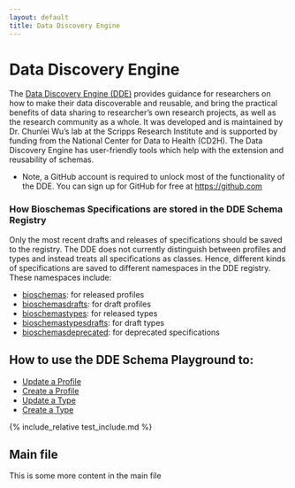 ```yaml
---
layout: default
title: Data Discovery Engine
---
```


# Data Discovery Engine
The [Data Discovery Engine (DDE)](https://discovery.biothings.io/) provides guidance for researchers on how to make their data discoverable and reusable, and bring the practical benefits of data sharing to researcher’s own research projects, as well as the research community as a whole. It was developed and is maintained by Dr. Chunlei Wu’s lab at the Scripps Research Institute and is supported by funding from the National Center for Data to Health (CD2H). The Data Discovery Engine has user-friendly tools which help with the extension and reusability of schemas.

 - Note, a GitHub account is required to unlock most of the functionality of the DDE. You can sign up for GitHub for free at https://github.com

### How Bioschemas Specifications are stored in the DDE Schema Registry
Only the most recent drafts and releases of specifications should be saved to the registry. The DDE does not currently distinguish between profiles and types and instead treats all specifications as classes. Hence, different kinds of specifications are saved to different namespaces in the DDE registry. These namespaces include:
 - [bioschemas](https://discovery.biothings.io/view/bioschemas): for released profiles
 - [bioschemasdrafts](https://discovery.biothings.io/view/bioschemasdrafts): for draft profiles
 - [bioschemastypes](https://discovery.biothings.io/view/bioschemastypes): for released types
 - [bioschemastypesdrafts](https://discovery.biothings.io/view/bioschemastypesdrafts): for draft types
 - [bioschemasdeprecated](https://discovery.biothings.io/view/bioschemasdeprecated): for deprecated specifications 

## How to use the DDE Schema Playground to:
- [Update a Profile](update_profile)
- [Create a Profile](new_profile)
- [Update a Type](update_type)
- [Create a Type](new_type)

{% include_relative test_include.md %}

## Main file
This is some more content in the main file
